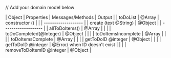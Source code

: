 // Add your domain model below

| Object              | Properties         | Messages/Methods          | Output  |
| toDoList            | @Array             | constructor ()            |         |
| ------------------- |                    | create (text @String)     | @Object |
| ------------------- |                    | allToDoItems()            | @Array  |
|                     |                    | toDoCompleted(@Integer)   | @Object |
|                     |                    | toDoItemsIncomplete       | @Array  |
|                     |                    | toDoItemsComplete         | @Array  |
|                     |                    | getToDoID @integer        | @Object |
|                     |                    | getToDoID @integer        | @Error/ when ID doesn't exist |
|                     |                    | removeToDoItemID @integer | @Object |

